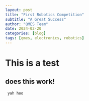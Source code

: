```yaml
---
layout: post
title: "First Robotics Competition"
subtitle: "A Great Success"
author: "QMES Team"
date: 2024-02-20
categories: [blog]
tags: [qmes, electronics, robotics]
---
```


# This is a test

## does this work!

``` yah hoo```
        
